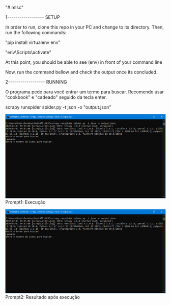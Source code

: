 "# mlsc"

1------------------ SETUP <br>

In order to run, clone this repo in your PC and change to its directory. Then, run the following commands: <br>

"pip install virtualenv env" 

"env\Scripts\activate"  

At this point, you should be able to see (env) in front of your command line<br>

Now, run the command bellow and check the output once its concluded. 

2------------------ RUNNING <br>

O programa pede para você entrar um termo para buscar. Recomendo usar "cookbook" e "cadeado" seguido da tecla enter.

scrapy runspider spider.py -t json -o "output.json"


![mlsc_prompt1](/images/prompt1.png)
Prompt1: Execução 


![mlsc_prompt1](/images/prompt1.png)
Prompt2: Resultado após execução 

